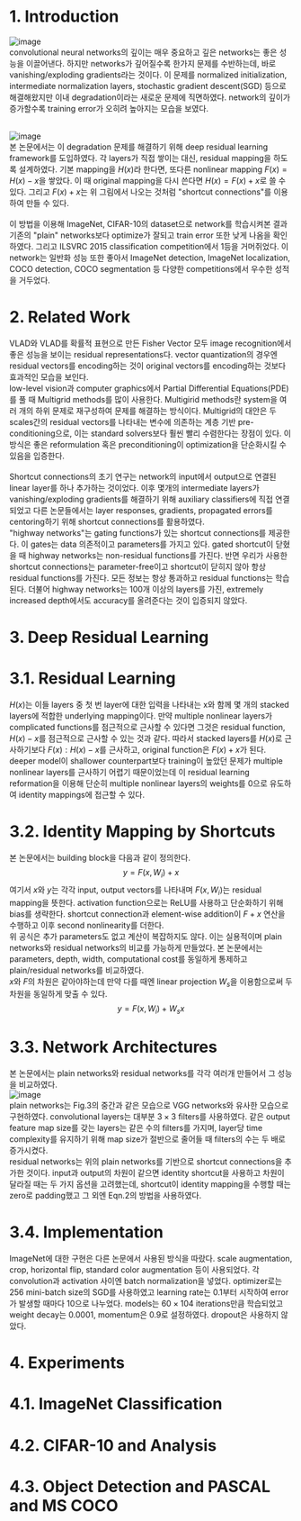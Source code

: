 # 1. Introduction
![image](https://user-images.githubusercontent.com/110075956/222880416-b0e49ab5-ce42-4dbb-8b69-ffb291935ff1.png)<br>
convolutional neural networks의 깊이는 매우 중요하고 깊은 networks는 좋은 성능을 이끌어낸다. 하지만 networks가 깊어질수록 한가지 문제를 수반하는데, 바로 vanishing/exploding gradients라는 것이다. 이 문제를 normalized initialization, intermediate normalization layers, stochastic gradient descent(SGD) 등으로 해결해왔지만 이내 degradation이라는 새로운 문제에 직면하였다. network의 깊이가 증가할수록 training error가 오히려 높아지는 모습을 보였다.<br><br>

![image](https://user-images.githubusercontent.com/110075956/222884756-15a484ff-3ef9-4575-8c91-60a5ed7ec8b1.png)<br>
본 논문에서는 이 degradation 문제를 해결하기 위해 deep residual learning framework를 도입하였다. 각 layers가 직접 쌓이는 대신, residual mapping을 하도록 설계하였다. 기본 mapping을 $H(x)$라 한다면, 또다른 nonlinear mapping $F(x) = H(x) - x$을 쌓았다. 이 때 original mapping을 다시 쓴다면 $H(x) = F(x) + x$로 쓸 수 있다. 그리고 $F(x) + x$는 위 그림에서 나오는 것처럼 "shortcut connections"를 이용하여 만들 수 있다.<br><br>
이 방법을 이용해 ImageNet, CIFAR-10의 dataset으로 network를 학습시켜본 결과 기존의 "plain" networks보다 optimize가 잘되고 train error 또한 낮게 나옴을 확인하였다. 그리고 ILSVRC 2015 classification competition에서 1등을 거머쥐었다. 이 network는 일반화 성능 또한 좋아서 ImageNet detection, ImageNet localization, COCO detection, COCO segmentation 등 다양한 competitions에서 우수한 성적을 거두었다.

# 2. Related Work

VLAD와 VLAD를 확률적 표현으로 만든 Fisher Vector 모두 image recognition에서 좋은 성능을 보이는 residual representations다. vector quantization의 경우엔 residual vectors를 encoding하는 것이 original vectors를 encoding하는 것보다 효과적인 모습을 보인다. <br>
low-level vision과 computer graphics에서 Partial Differential Equations(PDE)를 풀 때 Multigrid methods를 많이 사용한다. Multigirid methods란 system을 여러 개의 하위 문제로 재구성하여 문제를 해결하는 방식이다. Multigrid의 대안은 두 scales간의 residual vectors를 나타내는 변수에 의존하는 계층 기반 pre-conditioning으로, 이는 standard solvers보다 훨씬 빨리 수렴한다는 장점이 있다. 이 방식은 좋은 reformulation 혹은 preconditioning이 optimization을 단순화시킬 수 있음을 입증한다.<br><br>
Shortcut connections의 초기 연구는 network의 input에서 output으로 연결된 linear layer를 하나 추가하는 것이었다. 이후 몇개의 intermediate layers가 vanishing/exploding gradients를 해결하기 위해 auxiliary classifiers에 직접 연결되었고 다른 논문들에서는 layer responses, gradients, propagated errors를 centoring하기 위해 shortcut connections를 활용하였다. <br>
"highway networks"는 gating functions가 있는 shortcut connections를 제공한다. 이 gates는 data 의존적이고 parameters를 가지고 있다. gated shortcut이 닫혔을 때 highway networks는 non-residual functions를 가진다. 반면 우리가 사용한 shortcut connections는 parameter-free이고 shortcut이 닫히지 않아 항상 residual functions를 가진다. 모든 정보는 항상 통과하고 residual functions는 학습된다. 더불어 highway networks는 100개 이상의 layers를 가진, extremely increased depth에서도 accuracy를 올려준다는 것이 입증되지 않았다.

# 3. Deep Residual Learning

# 3.1. Residual Learning

$H(x)$는 이들 layers 중 첫 번 layer에 대한 입력을 나타내는 x와 함께 몇 개의 stacked layers에 적합한 underlying mapping이다. 만약 multiple nonlinear layers가 complicated functions를 점근적으로 근사할 수 있다면 그것은 residual function, $H(x) - x$를 점근적으로 근사할 수 있는 것과 같다. 따라서 stacked layers를 $H(x)$로 근사하기보다 $F(x): H(x) - x$를 근사하고, original function은 $F(x) + x$가 된다. deeper model이 shallower counterpart보다 training이 높았던 문제가 multiple nonlinear layers를 근사하기 어렵기 때문이었는데 이 residual learning reformation을 이용해 단순히 multiple nonlinear layers의 weights를 0으로 유도하여 identity mappings에 접근할 수 있다.

# 3.2. Identity Mapping by Shortcuts

본 논문에서는 building block을 다음과 같이 정의한다.
$$y = F(x, {W_i}) + x$$
여기서 $x$와 $y$는 각각 input, output vectors를 나타내며 $F(x, {W_i})$는 residual mapping을 뜻한다. activation function으로는 ReLU를 사용하고 단순화하기 위해 bias를 생략한다. shortcut connection과 element-wise addition이 $F + x$ 연산을 수행하고 이후 second nonlinearity를 더한다.<br>
위 공식은 추가 parameters도 없고 계산이 복잡하지도 않다. 이는 실용적이며 plain networks와 residual networks의 비교를 가능하게 만들었다. 본 논문에서는 parameters, depth, width, computational cost를 동일하게 통제하고 plain/residual networks를 비교하였다. <br>
$x$와 $F$의 차원은 같아야하는데 만약 다를 때엔 linear projection $W_s$을 이용함으로써 두 차원을 동일하게 맞출 수 있다.
$$y = F(x, {W_i}) + W_sx$$

# 3.3. Network Architectures
본 논문에서는 plain networks와 residual networks를 각각 여러개 만들어서 그 성능을 비교하였다. <br>
![image](https://user-images.githubusercontent.com/110075956/223146322-56cb5e13-5317-4244-a65d-a6f326f73b97.png)<br>
plain networks는 Fig.3의 중간과 같은 모습으로 VGG networks와 유사한 모습으로 구현하였다. convolutional layers는 대부분 $3\times3$ filters를 사용하였다. 같은 output feature map size를 갖는 layers는 같은 수의 filters를 가지며, layer당 time complexity를 유지하기 위해 map size가 절반으로 줄어들 때 filters의 수는 두 배로 증가시켰다. <br>
residual networks는 위의 plain networks를 기반으로 shortcut connections을 추가한 것이다. input과 output의 차원이 같으면 identity shortcut을 사용하고 차원이 달라질 때는 두 가지 옵션을 고려했는데, shortcut이 identity mapping을 수행할 때는 zero로 padding했고 그 외엔 Eqn.2의 방법을 사용하였다.

# 3.4. Implementation

ImageNet에 대한 구현은 다른 논문에서 사용된 방식을 따랐다. scale augmentation, crop, horizontal flip, standard color augmentation 등이 사용되었다. 각 convolution과 activation 사이엔 batch normalization을 넣었다. optimizer로는 256 mini-batch size의 SGD를 사용하였고 learning rate는 0.1부터 시작하여 error가 발생할 때마다 10으로 나누었다. models는 $60 \times 104$ iterations만큼 학습되었고 weight decay는 0.0001, momentum은 0.9로 설정하였다. dropout은 사용하지 않았다. 

# 4. Experiments

# 4.1. ImageNet Classification

# 4.2. CIFAR-10 and Analysis

# 4.3. Object Detection and PASCAL and MS COCO

